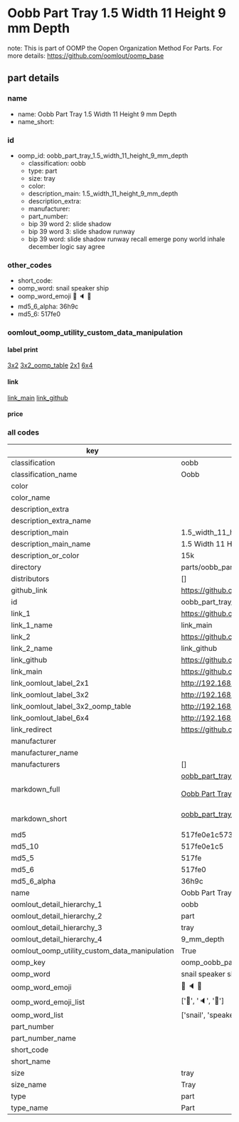 # Oobb Part Tray 1.5 Width 11 Height 9 mm Depth  

note: This is part of OOMP the Oopen Organization Method For Parts. For more details: https://github.com/oomlout/oomp_base

##  part details
  







### name
* name: Oobb Part Tray 1.5 Width 11 Height 9 mm Depth
* name_short: 
### id
* oomp_id: oobb_part_tray_1.5_width_11_height_9_mm_depth
  * classification: oobb
  * type: part
  * size: tray
  * color: 
  * description_main: 1.5_width_11_height_9_mm_depth
  * description_extra: 
  * manufacturer: 
  * part_number: 
  * bip 39 word 2: slide shadow
  * bip 39 word 3: slide shadow runway
  * bip 39 word: slide shadow runway recall emerge pony world inhale december logic say agree

### other_codes
* short_code: 
* oomp_word: snail speaker ship
* oomp_word_emoji :snail: :speaker: :ship:
* md5_6_alpha: 36h9c
* md5_6: 517fe0






### oomlout_oomp_utility_custom_data_manipulation
#### label print
[3x2](http://192.168.1.245:1112/?label=oomp%2036h9c)
[3x2_oomp_table](http://192.168.1.108:1112/?label=oomp%2036h9c)
[2x1](http://192.168.1.242:1112/?label=oomp%2036h9c)
[6x4](http://192.168.1.55:1112/?label=oomp%2036h9c)    

#### link

[link_main](https://github.com/oomlout/oomlout_oomp_version_1_messy/tree/main/parts/oobb_part_tray_1.5_width_11_height_9_mm_depth) [link_github](https://github.com/oomlout/oomlout_oomp_version_1_messy/tree/main/parts/oobb_part_tray_1.5_width_11_height_9_mm_depth)                             

#### price







### all codes 
| key | value |  
| --- | --- |  
| classification | oobb |  
| classification_name | Oobb |  
| color |  |  
| color_name |  |  
| description_extra |  |  
| description_extra_name |  |  
| description_main | 1.5_width_11_height_9_mm_depth |  
| description_main_name | 1.5 Width 11 Height 9 mm Depth |  
| description_or_color | 15k |  
| directory | parts/oobb_part_tray_1.5_width_11_height_9_mm_depth |  
| distributors | [] |  
| github_link | https://github.com/oomlout/oomlout_oomp_part_src/tree/main/parts/oobb_part_tray_1.5_width_11_height_9_mm_depth |  
| id | oobb_part_tray_1.5_width_11_height_9_mm_depth |  
| link_1 | https://github.com/oomlout/oomlout_oomp_version_1_messy/tree/main/parts/oobb_part_tray_1.5_width_11_height_9_mm_depth |  
| link_1_name | link_main |  
| link_2 | https://github.com/oomlout/oomlout_oomp_version_1_messy/tree/main/parts/oobb_part_tray_1.5_width_11_height_9_mm_depth |  
| link_2_name | link_github |  
| link_github | https://github.com/oomlout/oomlout_oomp_version_1_messy/tree/main/parts/oobb_part_tray_1.5_width_11_height_9_mm_depth |  
| link_main | https://github.com/oomlout/oomlout_oomp_version_1_messy/tree/main/parts/oobb_part_tray_1.5_width_11_height_9_mm_depth |  
| link_oomlout_label_2x1 | http://192.168.1.242:1112/?label=oomp%2036h9c |  
| link_oomlout_label_3x2 | http://192.168.1.245:1112/?label=oomp%2036h9c |  
| link_oomlout_label_3x2_oomp_table | http://192.168.1.108:1112/?label=oomp%2036h9c |  
| link_oomlout_label_6x4 | http://192.168.1.55:1112/?label=oomp%2036h9c |  
| link_redirect | https://github.com/oomlout/oomlout_oomp_version_1_messy/tree/main/parts/oobb_part_tray_1.5_width_11_height_9_mm_depth |  
| manufacturer |  |  
| manufacturer_name |  |  
| manufacturers | [] |  
| markdown_full | [oobb_part_tray_1.5_width_11_height_9_mm_depth](none)<br>[](none)<br>[Oobb Part Tray 1.5 Width 11 Height 9 Mm Depth](none)<br><br> |  
| markdown_short | [oobb_part_tray_1.5_width_11_height_9_mm_depth](none)<br><br> |  
| md5 | 517fe0e1c573bfb69fa45b377af1365c |  
| md5_10 | 517fe0e1c5 |  
| md5_5 | 517fe |  
| md5_6 | 517fe0 |  
| md5_6_alpha | 36h9c |  
| name | Oobb Part Tray 1.5 Width 11 Height 9 mm Depth |  
| oomlout_detail_hierarchy_1 | oobb |  
| oomlout_detail_hierarchy_2 | part |  
| oomlout_detail_hierarchy_3 | tray |  
| oomlout_detail_hierarchy_4 | 9_mm_depth |  
| oomlout_oomp_utility_custom_data_manipulation | True |  
| oomp_key | oomp_oobb_part_tray_1.5_width_11_height_9_mm_depth |  
| oomp_word | snail speaker ship |  
| oomp_word_emoji | :snail: :speaker: :ship: |  
| oomp_word_emoji_list | [':snail:', ':speaker:', ':ship:'] |  
| oomp_word_list | ['snail', 'speaker', 'ship'] |  
| part_number |  |  
| part_number_name |  |  
| short_code |  |  
| short_name |  |  
| size | tray |  
| size_name | Tray |  
| type | part |  
| type_name | Part |  
